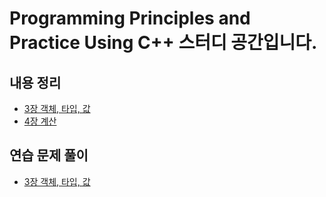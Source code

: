 # Programming Principles and Practice Using C++ 스터디 공간입니다.

## 내용 정리
- [3장 객체, 타입, 값](https://github.com/Joseph-Cha/ProgrammingStudyUsingCpp/blob/main/%EB%82%B4%EC%9A%A9%20%EC%A0%95%EB%A6%AC%20%EB%AC%B8%EC%84%9C/3%EC%9E%A5/%EC%B1%95%ED%84%B0%203%EC%9E%A5%20%EC%9A%94%EC%95%BD.md)
- [4장 계산](https://github.com/Joseph-Cha/ProgrammingStudyUsingCpp/blob/main/%EB%82%B4%EC%9A%A9%20%EC%A0%95%EB%A6%AC%20%EB%AC%B8%EC%84%9C/4%EC%9E%A5/%EB%B3%B8%EB%AC%B8%20%EB%82%B4%EC%9A%A9%20%EC%9A%94%EC%95%BD.md)

## 연습 문제 풀이
- [3장 객체, 타입, 값](https://github.com/Joseph-Cha/ProgrammingStudyUsingCpp/blob/main/%EB%82%B4%EC%9A%A9%20%EC%A0%95%EB%A6%AC%20%EB%AC%B8%EC%84%9C/3%EC%9E%A5/%EC%B1%95%ED%84%B0%203%EC%9E%A5%20%EB%AC%B8%EC%A0%9C%20%ED%92%80%EC%9D%B4.md)
